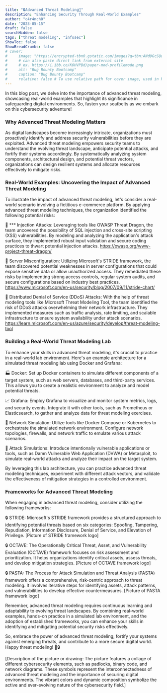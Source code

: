 ```yaml
---
title: "🔒Advanced Threat Modeling🚨"
description: "Enhancing Security Through Real-World Examples"
author: "c4r4nch0"
date: "2023-05-15"
draft: false
searchHidden: false
tags: ["threat modeling", "infosec"]
ShowToc: false
ShowBreadCrumbs: false
# cover:
#     image: "https://encrypted-tbn0.gstatic.com/images?q=tbn:ANd9GcSQud1wlz3Fl6brRiyQMKkg8XMhI2BE9J7SazqbG4DBOcbkVorYi34k1Y6axGErJj0L9LU&usqp=CAU"
#     # can also paste direct link from external site
#     # ex. https://i.ibb.co/K0HVPBd/paper-mod-profilemode.png
#     alt: "Bug Bounty Bootcamp"
#     caption: "Bug Bounty Bootcamp"
#     relative: false # To use relative path for cover image, used in hugo Page-bundles    
---
```


In this blog post, we delve into the importance of advanced threat modeling, showcasing real-world examples that highlight its significance in safeguarding digital environments. So, fasten your seatbelts as we embark on this cybersecurity adventure!

### Why Advanced Threat Modeling Matters

As digital landscapes become increasingly intricate, organizations must proactively identify and address security vulnerabilities before they are exploited. Advanced threat modeling empowers security teams to understand the evolving threat landscape, anticipate potential attacks, and fortify their systems accordingly. By systematically analyzing system components, architectural design, and potential threat vectors, organizations can design resilient systems and allocate resources effectively to mitigate risks.

### Real-World Examples: Uncovering the Impact of Advanced Threat Modeling

To illustrate the impact of advanced threat modeling, let's consider a real-world scenario involving a fictitious e-commerce platform. By applying advanced threat modeling techniques, the organization identified the following potential risks:

🎯 *** Injection Attacks: Leveraging tools like OWASP Threat Dragon, the team uncovered the possibility of SQL injection and cross-site scripting (XSS) vulnerabilities. By modeling and analyzing the application's attack surface, they implemented robust input validation and secure coding practices to thwart potential injection attacks. https://owasp.org/www-project-threat-dragon/

🎯 Server Misconfiguration: Utilizing Microsoft's STRIDE framework, the team discovered potential weaknesses in server configurations that could expose sensitive data or allow unauthorized access. They remediated these risks by implementing strong access controls, regular system audits, and secure configurations based on industry best practices. https://www.microsoft.com/en-us/security/blog/2007/09/11/stride-chart/

🎯 Distributed Denial of Service (DDoS) Attacks: With the help of threat modeling tools like Microsoft Threat Modeling Tool, the team identified the risk of DDoS attacks overwhelming their network infrastructure. They implemented measures such as traffic analysis, rate limiting, and scalable infrastructure to ensure system availability under attack scenarios. https://learn.microsoft.com/en-us/azure/security/develop/threat-modeling-tool

### Building a Real-World Threat Modeling Lab

To enhance your skills in advanced threat modeling, it's crucial to practice in a real-world lab environment. Here's an example architecture for a simulated threat modeling lab using Docker and Grafana:

🏭 Docker: Set up Docker containers to simulate different components of a target system, such as web servers, databases, and third-party services. This allows you to create a realistic environment to analyze and model potential threats.

📈 Grafana: Employ Grafana to visualize and monitor system metrics, logs, and security events. Integrate it with other tools, such as Prometheus or Elasticsearch, to gather and analyze data for threat modeling exercises.

🔌 Network Simulation: Utilize tools like Docker Compose or Kubernetes to orchestrate the simulated network environment. Configure network topologies, firewalls, and network traffic to emulate various attack scenarios.

🔐 Attack Simulations: Introduce intentionally vulnerable applications or tools, such as Damn Vulnerable Web Application (DVWA) or Metasploit, to simulate real-world attacks and analyze their impact on the target system.

By leveraging this lab architecture, you can practice advanced threat modeling techniques, experiment with different attack vectors, and validate the effectiveness of mitigation strategies in a controlled environment.

### Frameworks for Advanced Threat Modeling

When engaging in advanced threat modeling, consider utilizing the following frameworks:

🔒 STRIDE: Microsoft's STRIDE framework provides a structured approach to identifying potential threats based on six categories: Spoofing, Tampering, Repudiation, Information Disclosure, Denial of Service, and Elevation of Privilege. [Picture of STRIDE framework logo]

🔒 OCTAVE: The Operationally Critical Threat, Asset, and Vulnerability Evaluation (OCTAVE) framework focuses on risk assessment and prioritization. It helps organizations identify critical assets, assess threats, and develop mitigation strategies. [Picture of OCTAVE framework logo]

🔒 PASTA: The Process for Attack Simulation and Threat Analysis (PASTA) framework offers a comprehensive, risk-centric approach to threat modeling. It involves iterative steps for identifying assets, attack patterns, and vulnerabilities to develop effective countermeasures. [Picture of PASTA framework logo]

Remember, advanced threat modeling requires continuous learning and adaptability to evolving threat landscapes. By combining real-world examples, hands-on practice in a simulated lab environment, and the adoption of established frameworks, you can enhance your skills in identifying and mitigating potential security risks effectively.

So, embrace the power of advanced threat modeling, fortify your systems against emerging threats, and contribute to a more secure digital world. Happy threat modeling! 🚨🔒

[Description of the picture or drawing: The picture features a collage of different cybersecurity elements, such as padlocks, binary code, and network diagrams. These symbols represent the interconnectedness of advanced threat modeling and the importance of securing digital environments. The vibrant colors and dynamic composition symbolize the active and ever-evolving nature of the cybersecurity field.]